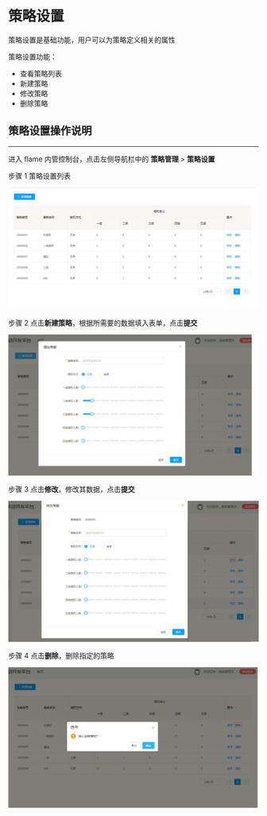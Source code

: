 # 策略设置

策略设置是基础功能，用户可以为策略定义相关的属性

策略设置功能：

* 查看策略列表
* 新建策略
* 修改策略
* 删除策略

## 策略设置操作说明

---

进入 flame 内管控制台，点击左侧导航栏中的 **策略管理** > **策略设置**

步骤 1 策略设置列表

![查看策略列表](./../images/relationSet1.png)

步骤 2 点击**新建策略**，根据所需要的数据填入表单，点击**提交**

![新建策略](./../images/relationSet2.png)

步骤 3 点击**修改**，修改其数据，点击**提交**

![修改策略](./../images/relationSet3.png)

步骤 4 点击**删除**，删除指定的策略

![删除策略](./../images/relationSet4.png)